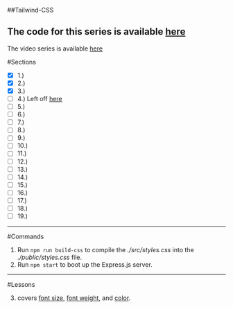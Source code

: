 ##Tailwind-CSS

The code for this series is available [here](https://github.com/iamshaunjp/tailwind-tutorial)
---
The video series is available [here](https://youtube.com/playlist?list=PL4cUxeGkcC9gpXORlEHjc5bgnIi5HEGhw)

#Sections

- [x] 1.)
- [x] 2.)
- [x] 3.)
- [ ] 4.)  Left off [here](https://youtu.be/1g4W2U-l350)
- [ ] 5.)
- [ ] 6.)
- [ ] 7.)
- [ ] 8.)
- [ ] 9.)
- [ ] 10.)
- [ ] 11.)
- [ ] 12.)
- [ ] 13.)
- [ ] 14.)
- [ ] 15.)
- [ ] 16.)
- [ ] 17.)
- [ ] 18.)
- [ ] 19.)
---
#Commands

1. Run `npm run build-css` to compile the *./src/styles.css* into the *./public/styles.css* file.
2. Run `npm start` to boot up the Express.js server.
---
#Lessons

3. covers [font size](https://tailwindcss.com/docs/font-size#asp), [font weight](https://tailwindcss.com/docs/font-weight#asp), and [color](https://tailwindcss.com/docs/customizing-colors#asp).
